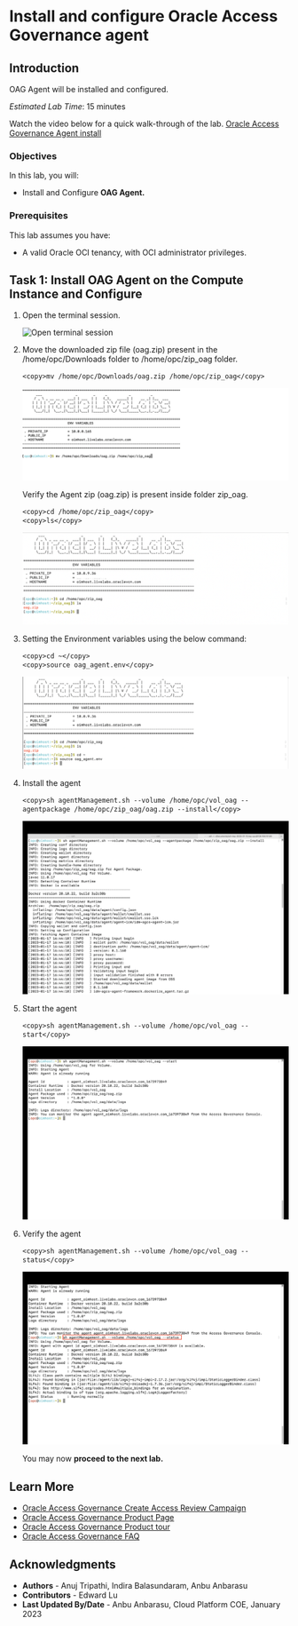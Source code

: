 # Install and configure Oracle Access Governance agent

## Introduction

OAG Agent will be installed and configured. 

*Estimated Lab Time*: 15 minutes

Watch the video below for a quick walk-through of the lab.
[Oracle Access Governance Agent install](videohub:1_u4xrvpak)

### Objectives

In this lab, you will:
 * Install and Configure **OAG Agent.**

### Prerequisites
This lab assumes you have:
- A valid Oracle OCI tenancy, with OCI administrator privileges.


## Task 1: Install OAG Agent on the Compute Instance and Configure

1. Open the terminal session.

    ![Open terminal session](images/open-terminal-window.png) 

2. Move the downloaded zip file (oag.zip) present in the /home/opc/Downloads folder to /home/opc/zip_oag folder.
    
    ```
    <copy>mv /home/opc/Downloads/oag.zip /home/opc/zip_oag</copy>
    ```
    ![Move the OAG Agent to zip_oag](images/move-oag-agent.png) 

    Verify the Agent zip (oag.zip) is present inside folder zip_oag.
    ```
    <copy>cd /home/opc/zip_oag</copy>
    <copy>ls</copy>
    ```
    ![Verify the Agent zip oag.zip](images/env_setup.png) 

     

    
3. Setting the Environment variables using the below command:

    ```
    <copy>cd ~</copy>
    <copy>source oag_agent.env</copy>
    ```
    ![Initialize the environment variable](images/terminal-oag.png) 
 

4. Install the agent

    ```
    <copy>sh agentManagement.sh --volume /home/opc/vol_oag --agentpackage /home/opc/zip_oag/oag.zip --install</copy>
    ```
    ![Install the agent](images/agent-install.png) 

5. Start the agent
     ```
    <copy>sh agentManagement.sh --volume /home/opc/vol_oag --start</copy>
    ```
    ![Start the agent](images/agent-start.png) 

6. Verify the agent

     ```
    <copy>sh agentManagement.sh --volume /home/opc/vol_oag --status</copy>
    ```
    ![Verify the agent](images/agent-status.png) 


    You may now **proceed to the next lab.**

## Learn More

* [Oracle Access Governance Create Access Review Campaign](https://docs.oracle.com/en/cloud/paas/access-governance/pdapg/index.html)
* [Oracle Access Governance Product Page](https://www.oracle.com/security/cloud-security/access-governance/)
* [Oracle Access Governance Product tour](https://www.oracle.com/webfolder/s/quicktours/paas/pt-sec-access-governance/index.html)
* [Oracle Access Governance FAQ](https://www.oracle.com/security/cloud-security/access-governance/faq/)

## Acknowledgments
* **Authors** - Anuj Tripathi, Indira Balasundaram, Anbu Anbarasu
* **Contributors** - Edward Lu 
* **Last Updated By/Date** - Anbu Anbarasu, Cloud Platform COE, January 2023